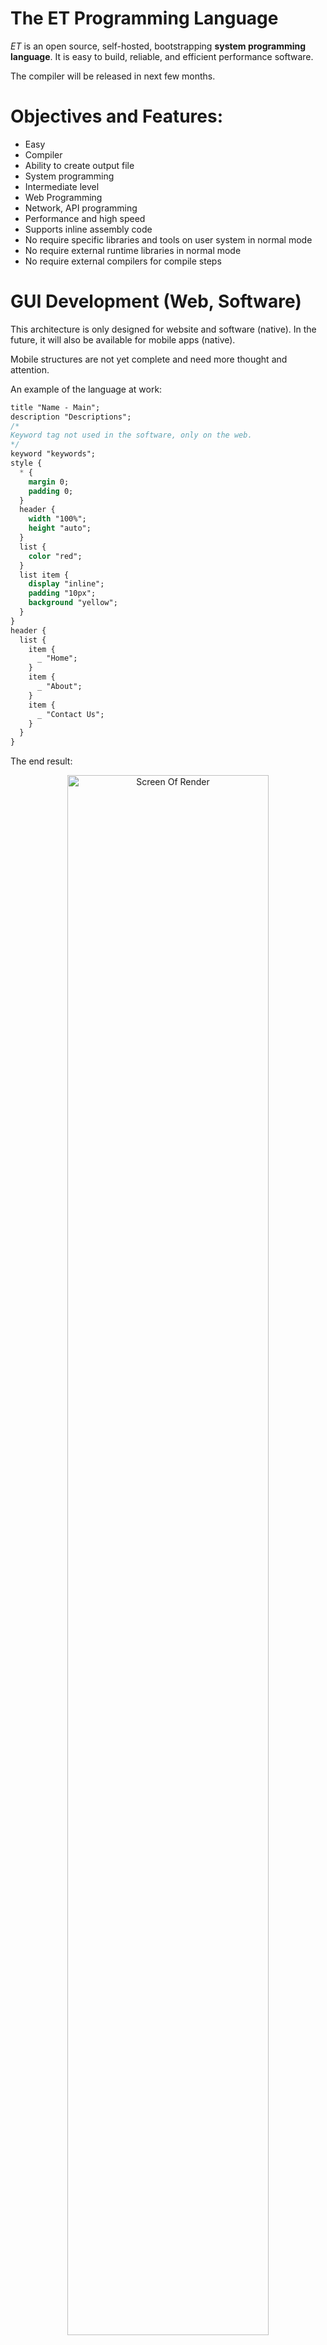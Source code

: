 # The ET Programming Language

_ET_ is an open source, self-hosted, bootstrapping **system programming language**. It is easy to build, reliable, and efficient performance software.

The compiler will be released in next few months.


# Objectives and Features:

- Easy
- Compiler
- Ability to create output file
- System programming
- Intermediate level
- Web Programming
- Network, API programming
- Performance and high speed
- Supports inline assembly code
- No require specific libraries and tools on user system in normal mode
- No require external runtime libraries in normal mode
- No require external compilers for compile steps

# GUI Development (Web, Software)

This architecture is only designed for website and software (native). In the 
future, it will also be available for mobile apps (native).

Mobile structures are not yet complete and need more thought and attention.

An example of the language at work:

```css
title "Name - Main";
description "Descriptions";
/*
Keyword tag not used in the software, only on the web.
*/
keyword "keywords";
style {
  * {
    margin 0;
    padding 0;
  }
  header {
    width "100%";
    height "auto";
  }
  list {
    color "red";
  }
  list item {
    display "inline";
    padding "10px";
    background "yellow";
  }
}
header {
  list {
    item {
      _ "Home";
    }
    item {
      _ "About";
    }
    item {
      _ "Contact Us";
    }
  }
}
```

The end result:

<p align="center">
 <img alt="Screen Of Render" src="https://github.com/ET-Lang/ET/raw/master/tests/42-architecture-sample.png" width="80%">
</p>


# Learning

Refer to the [Wiki](https://github.com/ET-Lang/ET/wiki) to start learning this language.

# Introduction

#### #Name :

What is the meaning of this name?
The word is actually abbreviated. (Electronics-Technology)

#### #Start activity :
  - Initial start: 2010; about 9 years ago
  - Beginning : 2012; about 7 years ago


#### #OS :
- [x] Gnu / Linux
- [ ] MacOS (Not complete)
- [x] Windows (Soon)


#### #Filename extensions : `.et`


-------

Send your message for sponsorship and to support us. (MaxBaseCode {[@]} Gmail {[DOT]} Com)
